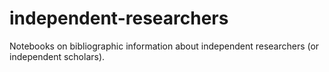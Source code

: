 # independent-researchers
Notebooks on bibliographic information about independent researchers (or independent scholars).
